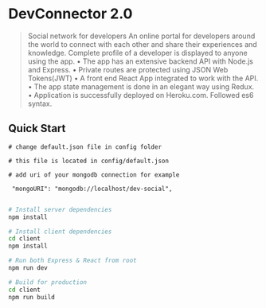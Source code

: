 # DevConnector 2.0

> Social network for developers
An online portal for developers around the world to connect with each other and share their experiences and knowledge. Complete profile of a developer is displayed to anyone using the app.
• The app has an extensive backend API with Node.js and Express.
• Private routes are protected using JSON Web Tokens(JWT)
• A front end React App integrated to work with the API.
• The app state management is done in an elegant way using Redux.
• Application is successfully deployed on Heroku.com.
Followed es6 syntax.

## Quick Start

```
# change default.json file in config folder

# this file is located in config/default.json

# add uri of your mongodb connection for example

 "mongoURI": "mongodb://localhost/dev-social",
 
```

```bash
# Install server dependencies
npm install

# Install client dependencies
cd client
npm install

# Run both Express & React from root
npm run dev

# Build for production
cd client
npm run build
